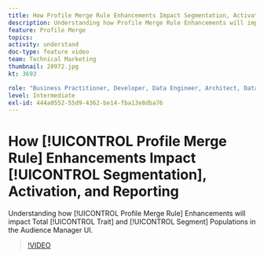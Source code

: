 ```yaml
---
title: How Profile Merge Rule Enhancements Impact Segmentation, Activation, and Reporting
description: Understanding how Profile Merge Rule Enhancements will impact Total Trait and Segment Populations in the Audience Manager UI
feature: Profile Merge
topics: 
activity: understand
doc-type: feature video
team: Technical Marketing
thumbnail: 28972.jpg
kt: 3693

role: "Business Practitioner, Developer, Data Engineer, Architect, Data Architect, Administrator, Leader"
level: Intermediate
exl-id: 444a0552-55d9-4362-be14-fba13e8dba76
---
```

# How [!UICONTROL Profile Merge Rule] Enhancements Impact [!UICONTROL Segmentation], Activation, and Reporting

Understanding how [!UICONTROL Profile Merge Rule] Enhancements will impact Total [!UICONTROL Trait] and [!UICONTROL Segment] Populations in the Audience Manager UI.

>[!VIDEO](https://video.tv.adobe.com/v/28972/?quality=12)
